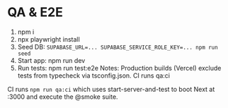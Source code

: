 # QA & E2E

1. npm i
2. npx playwright install
3. Seed DB: `SUPABASE_URL=... SUPABASE_SERVICE_ROLE_KEY=... npm run seed`
4. Start app: npm run dev
5. Run tests: npm run test:e2e
   Notes: Production builds (Vercel) exclude tests from typecheck via tsconfig.json.
   CI runs qa:ci

CI runs `npm run qa:ci` which uses start-server-and-test to boot Next at :3000 and execute the @smoke suite.
